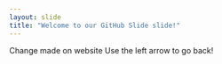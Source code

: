 ```yaml
---
layout: slide
title: "Welcome to our GitHub Slide slide!"
---
```

Change made on website
Use the left arrow to go back!

